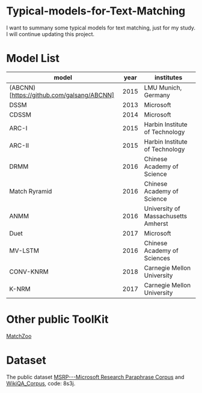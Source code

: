 # Typical-models-for-Text-Matching
I want to summany some typical models for text matching, just for my study. I will continue updating this project.
# Model List
|model| year | institutes|
| ------ | ------ | ------ |
|(ABCNN)[https://github.com/galsang/ABCNN]| 2015| LMU Munich, Germany |
|DSSM| 2013| Microsoft |
|CDSSM| 2014| Microsoft|
|ARC-I| 2015| Harbin Institute of Technology|
|ARC-II|2015|Harbin Institute of Technology|
|DRMM|2016|Chinese Academy of Science|
|Match Ryramid|2016| Chinese Academy of Science|
|ANMM|2016| University of Massachusetts Amherst|	
|Duet|2017| Microsoft|	
|MV-LSTM|2016| Chinese Academy of Sciences |	
|CONV-KNRM|2018| Carnegie Mellon University |	
|K-NRM|2017| Carnegie Mellon University |	
# Other public ToolKit
[MatchZoo](https://github.com/NTMC-Community/MatchZoo)
# Dataset
The public dataset [MSRP---Microsoft Research Paraphrase Corpus](https://www.microsoft.com/en-us/download/details.aspx?id=52398) and [WikiQA_Corpus](https://pan.baidu.com/s/12jp1Xuh8lbKUMjtfbY3TGg), code: 8s3j.
